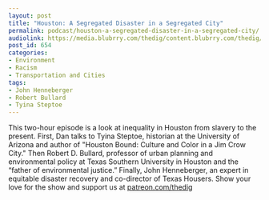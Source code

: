 ```yaml
---
layout: post
title: "Houston: A Segregated Disaster in a Segregated City"
permalink: podcast/houston-a-segregated-disaster-in-a-segregated-city/
audiolink: https://media.blubrry.com/thedig/content.blubrry.com/thedig/The_Dig_-_EP_47_-_HoustonSpecial.mp3
post_id: 654
categories: 
- Environment
- Racism
- Transportation and Cities
tags: 
- John Henneberger
- Robert Bullard
- Tyina Steptoe
---
```


This two-hour episode is a look at inequality in Houston from slavery to the present. First, Dan talks to Tyina Steptoe, historian at the University of Arizona and author of "Houston Bound: Culture and Color in a Jim Crow City." Then Robert D. Bullard, professor of urban planning and environmental policy at Texas Southern University in Houston and the “father of environmental justice.” Finally, John Henneberger, an expert in equitable disaster recovery and co-director of Texas Housers. Show your love for the show and support us at 
[patreon.com/thedig](http://www.patreon.com/TheDig) 